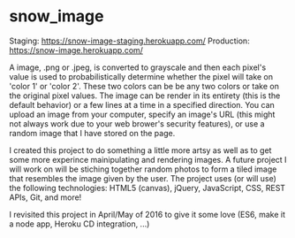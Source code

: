 snow_image
==========
Staging: https://snow-image-staging.herokuapp.com/
Production: https://snow-image.herokuapp.com/

A image, .png or .jpeg, is converted to grayscale and then each pixel's value is used to probabilistically determine whether the pixel will take on 'color 1' or 'color 2'. These two colors can be be any two colors or take on the original pixel values. The image can be render in its entirety (this is the default behavior) or a few lines at a time in a specified direction. You can upload an image from your computer, specify an image's URL (this might not always work due to your web brower's security features), or use a random image that I have stored on the page.

I created this project to do something a little more artsy as well as to get some more experince mainipulating and rendering images. A future project I will work on will be stiching together random photos to form a tiled image that resembles the image given by the user. The project uses (or will use) the following technologies: HTML5 (canvas), jQuery, JavaScript, CSS, REST APIs, Git, and more!

I revisited this project in April/May of 2016 to give it some love (ES6, make it a node app, Heroku CD integration, ...)
